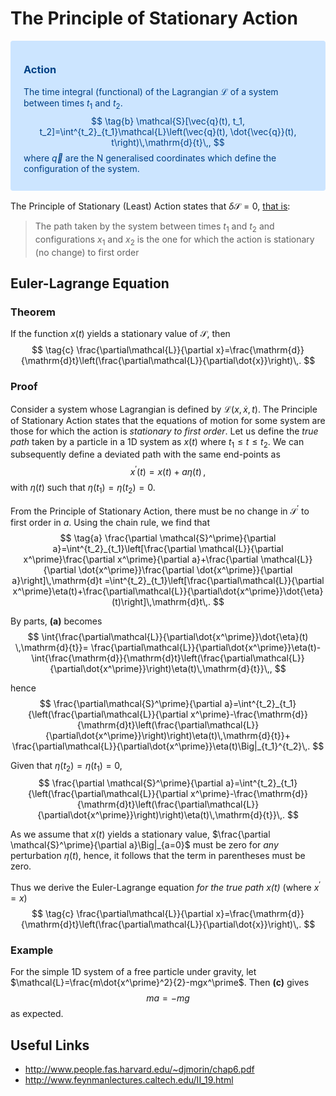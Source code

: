 # The Principle of Stationary Action

<!-- TODO generalise to many coordinates. -->

<div style="color: #004085;background-color: #cce5ff;border-color: #b8daff;position: relative;padding: .75rem 1.25rem;margin-bottom: 1rem;border: 1px solid transparent;border-radius: .25rem;">
  
### Action
The time integral (functional) of the Lagrangian $\mathcal{L}$ of a system between times $t_1$ and $t_2$.
$$
    \tag{b}
    \mathcal{S}[\vec{q}(t), t_1, t_2]=\int^{t_2}_{t_1}\mathcal{L}\left(\vec{q}(t), \dot{\vec{q}}(t), t\right)\,\mathrm{d}{t}\,,
$$
where $\vec{q}$ are the N generalised coordinates which define the configuration of the system.
</div>

The Principle of Stationary (Least) Action states that $\delta \mathcal{S}=0$, [that is](https://en.wikipedia.org/wiki/Principle_of_least_action#cite_note-penrose-18):

>The path taken by the system between times $t_1$ and $t_2$ and configurations $x_1$ and $x_2$ is the one for which the action is stationary (no change) to first order

## Euler-Lagrange Equation
### Theorem
If the function $x(t)$ yields a stationary value of $\mathcal{S}$, then 
$$
\tag{c}
\frac{\partial\mathcal{L}}{\partial x}=\frac{\mathrm{d}}{\mathrm{d}t}\left(\frac{\partial\mathcal{L}}{\partial\dot{x}}\right)\,.
$$

### Proof
Consider a system whose Lagrangian is defined by $\mathcal{L}(x, \dot{x}, t)$.
The Principle of Stationary Action states that the equations of motion for some system are those for which the action is _stationary to first order_.
Let us define the _true path_ taken by a particle in a 1D system as $x(t)$ where $t_1\leq t \leq t_2$. We can subsequently define a deviated path with the same end-points as
$$
  x^\prime(t)=x(t)+a\eta(t)\,,
$$
with $\eta(t)$ such that $\eta(t_1)=\eta(t_2)=0$.

From the Principle of Stationary Action, there must be no change in $\mathcal{S^\prime}$ to first order in $a$. Using the chain rule, we find that 
$$
\tag{a}
  \frac{\partial \mathcal{S}^\prime}{\partial a}=\int^{t_2}_{t_1}\left[\frac{\partial \mathcal{L}}{\partial x^\prime}\frac{\partial x^\prime}{\partial a}+\frac{\partial \mathcal{L}}{\partial \dot{x^\prime}}\frac{\partial \dot{x^\prime}}{\partial a}\right]\,\mathrm{d}t
  =\int^{t_2}_{t_1}\left[\frac{\partial\mathcal{L}}{\partial x^\prime}\eta(t)+\frac{\partial\mathcal{L}}{\partial\dot{x^\prime}}\dot{\eta}(t)\right]\,\mathrm{d}t\,.
$$

By parts, **(a)** becomes
$$
\int{\frac{\partial\mathcal{L}}{\partial\dot{x^\prime}}\dot{\eta}(t) \,\mathrm{d}{t}}= \frac{\partial\mathcal{L}}{\partial\dot{x^\prime}}\eta(t)-\int{\frac{\mathrm{d}}{\mathrm{d}t}\left(\frac{\partial\mathcal{L}}{\partial\dot{x^\prime}}\right)\eta(t)\,\mathrm{d}{t}}\,,
$$

hence
$$
\frac{\partial\mathcal{S}^\prime}{\partial a}=\int^{t_2}_{t_1}{\left(\frac{\partial\mathcal{L}}{\partial x^\prime}-\frac{\mathrm{d}}{\mathrm{d}t}\left(\frac{\partial\mathcal{L}}{\partial\dot{x^\prime}}\right)\right)\eta(t)\,\mathrm{d}{t}}+ \frac{\partial\mathcal{L}}{\partial\dot{x^\prime}}\eta(t)\Big|_{t_1}^{t_2}\,.
$$

Given that $\eta(t_2)=\eta(t_1)=0$,
$$
\frac{\partial \mathcal{S}^\prime}{\partial a}=\int^{t_2}_{t_1}{\left(\frac{\partial\mathcal{L}}{\partial x^\prime}-\frac{\mathrm{d}}{\mathrm{d}t}\left(\frac{\partial\mathcal{L}}{\partial\dot{x^\prime}}\right)\right)\eta(t)\,\mathrm{d}{t}}\,.
$$

As we assume that $x(t)$ yields a stationary value, $\frac{\partial \mathcal{S}^\prime}{\partial a}\Big|_{a=0}$ must be zero for _any_ perturbation $\eta(t)$, hence, it follows that the term in parentheses must be zero. 

Thus we derive the Euler-Lagrange equation _for the true path $x(t)$_ (where $x^\prime=x$)
$$
\tag{c}
\frac{\partial\mathcal{L}}{\partial x}=\frac{\mathrm{d}}{\mathrm{d}t}\left(\frac{\partial\mathcal{L}}{\partial\dot{x}}\right)\,.
$$

### Example
For the simple 1D system of a free particle under gravity, let $\mathcal{L}=\frac{m\dot{x^\prime}^2}{2}-mgx^\prime$. Then **(c)** gives $$
ma = -mg
$$
as expected.
<!-- \mathcal{S}(x)=\mathcal{S}(x^\prime)- -->

## Useful Links
* http://www.people.fas.harvard.edu/~djmorin/chap6.pdf
* http://www.feynmanlectures.caltech.edu/II_19.html